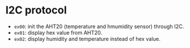 # I2C protocol

- `ex00`: init the AHT20 (temperature and hmumidity sensor) through I2C.
- `ex01`: display hex value from AHT20.
- `ex02`: display humidity and temperature instead of hex value.
